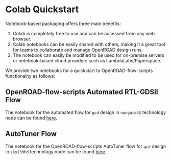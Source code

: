 # Colab Quickstart

Notebook-based packaging offers three main benefits:
1. Colab is completely free to use and can be accessed from any web browser.
1. Colab notebooks can be easily shared with others, making it a great 
   tool for teams to collaborate and manage OpenROAD design runs. 
1. The notebook can easily be modified to be used for on-premise servers or 
   notebook-based cloud providers such as LambdaLabs/Paperspace. 

We provide two notebooks for a quickstart to OpenROAD-flow-scripts functionality 
as follows:

## OpenROAD-flow-scripts Automated RTL-GDSII Flow

The notebook for the automated flow for `gcd` design in `nangate45` technology node can be found [here](https://colab.research.google.com/drive/1bfcvqOnbw8q7FmSONLw8q7-yBVvKsQot).

## AutoTuner Flow

The notebook for the OpenROAD-flow-scripts AutoTuner flow for `gcd` design in `sky130hd` technology node can be found [here](https://colab.research.google.com/drive/1wye0osn34YVWPvTrfBTftjOfGOtF3ABe).
